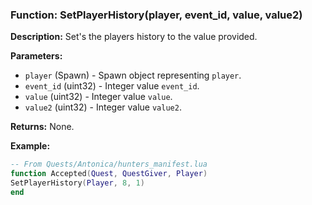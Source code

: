 ### Function: SetPlayerHistory(player, event_id, value, value2)

**Description:**
Set's the players history to the value provided.

**Parameters:**
- `player` (Spawn) - Spawn object representing `player`.
- `event_id` (uint32) - Integer value `event_id`.
- `value` (uint32) - Integer value `value`.
- `value2` (uint32) - Integer value `value2`.

**Returns:** None.

**Example:**

```lua
-- From Quests/Antonica/hunters_manifest.lua
function Accepted(Quest, QuestGiver, Player)
SetPlayerHistory(Player, 8, 1)
end 
```
